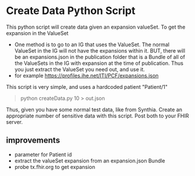 # Create Data Python Script

This python script will create data given an expansion valueSet. To get the expansion in the ValueSet

- One method is to go to an IG that uses the ValueSet. The normal ValueSet in the IG will not have the expansions within it. BUT, there will be an expansions.json in the publication folder that is a Bundle of all of the ValueSets in the IG with expansion at the time of publication. Thus you just extract the ValueSet you need out, and use it.
- for example https://profiles.ihe.net/ITI/PCF/expansions.json
  
This script is very simple, and uses a hardcoded patient "Patient/1"

> python createData.py 10 > out.json

Thus, given you have some normal test data, like from Synthia. Create an appropriate number of sensitive data with this script. Post both to your FHIR server.

## improvements

- parameter for Patient id
- extract the valueSet expansion from an expansion.json Bundle
- probe tx.fhir.org to get expansion


